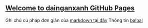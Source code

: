 ## [Welcome to dainganxanh GitHub Pages](https://dainganxanh.github.io/)

Ghi chú cú pháp đơn giản của [markdown tại đây](/markdown.md)
Thông tin [balbal](/info.md)
